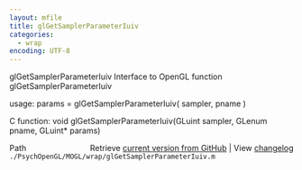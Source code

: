 ```yaml
---
layout: mfile
title: glGetSamplerParameterIuiv
categories:
  - wrap
encoding: UTF-8
---
```


glGetSamplerParameterIuiv  Interface to OpenGL function glGetSamplerParameterIuiv  

usage:  params = glGetSamplerParameterIuiv( sampler, pname )  

C function:  void glGetSamplerParameterIuiv(GLuint sampler, GLenum pname, GLuint\* params)  


<div class="code_header" style="text-align:right;">
  <span style="float:left;">Path&nbsp;&nbsp;</span> <span class="counter">Retrieve <a href=
  "https://raw.github.com/Psychtoolbox-3/Psychtoolbox-3/beta/./PsychOpenGL/MOGL/wrap/glGetSamplerParameterIuiv.m">current version from GitHub</a> | View <a href=
  "https://github.com/Psychtoolbox-3/Psychtoolbox-3/commits/beta/./PsychOpenGL/MOGL/wrap/glGetSamplerParameterIuiv.m">changelog</a></span>
</div>
<div class="code">
  <code>./PsychOpenGL/MOGL/wrap/glGetSamplerParameterIuiv.m</code>
</div>

